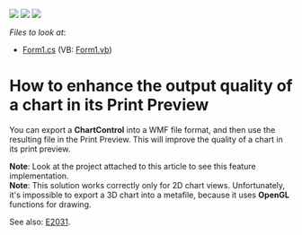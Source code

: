 <!-- default badges list -->
![](https://img.shields.io/endpoint?url=https://codecentral.devexpress.com/api/v1/VersionRange/128574632/13.1.4%2B)
[![](https://img.shields.io/badge/Open_in_DevExpress_Support_Center-FF7200?style=flat-square&logo=DevExpress&logoColor=white)](https://supportcenter.devexpress.com/ticket/details/E869)
[![](https://img.shields.io/badge/📖_How_to_use_DevExpress_Examples-e9f6fc?style=flat-square)](https://docs.devexpress.com/GeneralInformation/403183)
<!-- default badges end -->
<!-- default file list -->
*Files to look at*:

* [Form1.cs](./CS/Form1.cs) (VB: [Form1.vb](./VB/Form1.vb))
<!-- default file list end -->
# How to enhance the output quality of a chart in its Print Preview


<p>You can export a <strong>ChartControl</strong> into a WMF file format, and then use the resulting file in the Print Preview. This will improve the quality of a chart in its print preview.</p><p><strong>Note</strong>: Look at the project attached to this article to see this feature implementation.<br />
<strong>Note</strong>: This solution works correctly only for 2D chart views. Unfortunately, it's impossible to export a 3D chart into a metafile, because it uses <strong>OpenGL</strong> functions for drawing.</p><p>See also: <a href="https://www.devexpress.com/Support/Center/p/E2031">E2031</a>.</p>

<br/>


